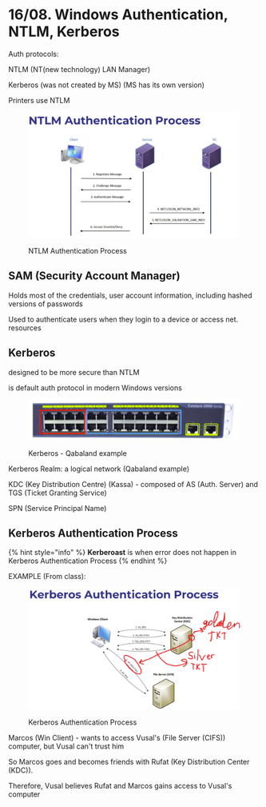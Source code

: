 # 16/08. Windows Authentication, NTLM, Kerberos

Auth protocols:

NTLM (NT(new technology) LAN Manager)

Kerberos (was not created by MS) (MS has its own version)

Printers use NTLM

<figure><img src="../../.gitbook/assets/image (3) (1) (1) (1) (1) (1) (1) (1) (1) (1) (1).png" alt=""><figcaption><p>NTLM Authentication Process</p></figcaption></figure>

## SAM (Security Account Manager)

&#x20;Holds most of the credentials, user account information, including hashed versions of passwords

Used to authenticate users when they login to a device or access net. resources

## Kerberos

designed to be more secure than NTLM

is default auth protocol in modern Windows versions

<figure><img src="../../.gitbook/assets/image (1) (1) (1) (1) (1) (1) (1) (1) (1) (1) (1) (1) (1) (1) (1) (1) (1) (1) (1) (1) (1) (1) (1) (1) (1) (1) (1) (1) (1) (1) (1) (1).png" alt=""><figcaption><p>Kerberos - Qabaland example</p></figcaption></figure>

Kerberos Realm: a logical network (Qabaland example)

KDC (Key Distribution Centre) (Kassa) - composed of AS (Auth. Server) and TGS (Ticket Granting Service)

SPN (Service Principal Name)



## Kerberos Authentication Process

{% hint style="info" %}
**Kerberoast** is when error does not happen in Kerberos Authentication Process
{% endhint %}

EXAMPLE (From class):

<figure><img src="../../.gitbook/assets/image (5) (1) (1) (1) (1) (1).png" alt=""><figcaption><p>Kerberos Authentication Process</p></figcaption></figure>

Marcos (Win Client) - wants to access Vusal's (File Server (CIFS)) computer, but Vusal can't trust him

So Marcos goes and becomes friends with Rufat (Key Distribution Center (KDC)).&#x20;

Therefore, Vusal believes Rufat and Marcos gains access to Vusal's computer
